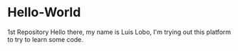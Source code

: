 # Hello-World
1st Repository
Hello there, my name is Luis Lobo, I'm trying out this platform to try to learn some code.
